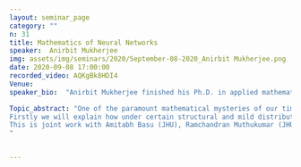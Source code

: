 ```yaml
---
layout: seminar_page
category: ""
n: 31
title: Mathematics of Neural Networks
speaker:  Anirbit Mukherjee
img: assets/img/seminars/2020/September-08-2020_Anirbit Mukherjee.png
date: 2020-09-08 17:00:00 
recorded_video: AQKgBk8HDI4
Venue: 
speaker_bio:  "Anirbit Mukherjee finished his Ph.D. in applied mathematics at the Johns Hopkins University advised by Prof. Amitabh Basu. He is soon starting a post-doc at Wharton (UPenn), Statistics with Prof. Weijie Su. He specializes in deep-learning theory and has been awarded 2 fellowships from JHU for this research – the Walter L. Robb Fellowship and the inaugural Mathematical Institute for Data Science Fellowship. Earlier, he was a researcher in Quantum Field Theory, while doing his undergrad in physics at the Chennai Mathematical Institute (CMI) and masters in theoretical physics at the Tata Institute of Fundamental research (TIFR)."

Topic_abstract: "One of the paramount mathematical mysteries of our times is to be able to explain the phenomenon of deep-learning i.e training neural nets. Neural nets can be made to paint while imitating classical art styles or play chess better than any machine or human ever and they seem to be the closest we have ever come to achieving “artificial intelligence”. But trying to reason about these successes quickly lands us into a plethora of extremely challenging mathematical questions – typically about discrete stochastic processes. Some of these questions remain unsolved for even the smallest neural nets! In this talk we will give a brief introduction to neural nets and describe two of the most recent themes of our work in this direction.
Firstly we will explain how under certain structural and mild distributional conditions our iterative algorithms like “Neuro-Tron”, which do not use a gradient oracle can often be proven to train nets using as much time/sample complexity as expected from gradient based methods but in regimes where usual algorithms like (S)GD remain unproven. Our theorems include the particularly challenging regime of non-realizable data. Next we will briefly look at our first-of-its-kind results about sufficient conditions for fast convergence of standard deep-learning algorithms like RMSProp, which use the history of gradients to decide the next step. In the second half of the talk, we will focus on the recent rise of the PAC-Bayesian technology in being able to explain the low risk of certain over-parameterized nets on standardized tests. We will present our recent results in this domain which empirically supersede some of the existing theoretical benchmarks in this field and this we achieve via our new proofs about the key property of noise resilience of nets.
This is joint work with Amitabh Basu (JHU), Ramchandran Muthukumar (JHU), Jiayao Zhang (UPenn), Dan Roy (UToronto, Vector Institute), Pushpendre Rastogi (JHU, Amazon), Soham De (DeepMind, Google), Enayat Ullah (JHU), Jun Yang (UToronto, Vector Institute) and Anup Rao (Adobe).
"


---
```


